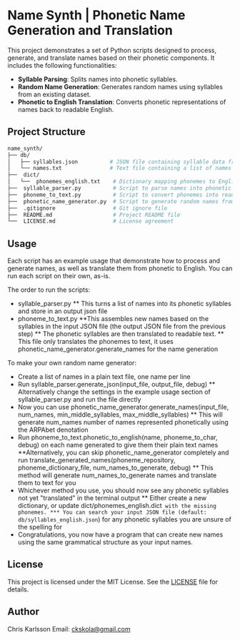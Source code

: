 # Name Synth | Phonetic Name Generation and Translation

This project demonstrates a set of Python scripts designed to process, generate, and translate names based on their phonetic components. It includes the following functionalities:

- **Syllable Parsing**: Splits names into phonetic syllables.
- **Random Name Generation**: Generates random names using syllables from an existing dataset.
- **Phonetic to English Translation**: Converts phonetic representations of names back to readable English.

## Project Structure


```bash
name_synth/
├── db/
│   ├── syllables.json          # JSON file containing syllable data from names
│   └── names.txt               # Text file containing a list of names to process
├──  dict/
│   └──  phonemes_english.txt    # Dictionary mapping phonemes to English characters
├──  syllable_parser.py          # Script to parse names into phonetic syllables
├──  phoneme_to_text.py          # Script to convert phonemes into readable English
├──  phonetic_name_generator.py  # Script to generate random names from syllables
├──  .gitignore                  # Git ignore file
├──  README.md                   # Project README file
└──  LICENSE.md                  # License agreement
```

## Usage

Each script has an example usage that demonstrate how to process and generate names, as well as translate them from phonetic to English.
You can run each script on their own, as-is.

The order to run the scripts:

- syllable_parser.py
** This turns a list of names into its phonetic syllables and store in an output json file
- phoneme_to_text.py
**This assembles new names based on the syllables in the input JSON file (the output JSON file from the previous step)
** The phonetic syllables are then translated to readable text.
** This file only translates the phonemes to text, it uses phonetic_name_generator.generate_names for the name generation

To make your own random name generator:

- Create a list of names in a plain text file, one name per line
- Run syllable_parser.generate_json(input_file, output_file, debug)
** Alternatively change the settings in the example usage section of syllable_parser.py and run the file directly
- Now you can use phonetic_name_generator.generate_names(input_file, num_names, min_middle_syllables, max_middle_syllables)
** This will generate num_names number of names represented phonetically using the ARPAbet denotation
- Run phoneme_to_text.phonetic_to_english(name, phoneme_to_char, debug) on each name generated to give them their plain text names
**Alternatively, you can skip phonetic_name_generator completely and run translate_generated_names(phoneme_repository, phoneme_dictionary_file, num_names_to_generate, debug)
** This method will generate num_names_to_generate names and translate them to text for you
- Whichever method you use, you should now see any phonetic syllables not yet "translated" in the terminal output
** Either create a new dictionary, or update  dict/phonemes_english.dict` with the missing phonemes.
*** You can search your input JSON file (default:  db/syllables_english.json`) for any phonetic syllables you are unsure of the spelling for
- Congratulations, you now have a program that can create new names using the same grammatical structure as your input names.

## License

This project is licensed under the MIT License. See the [LICENSE](LICENSE.md) file for details.

## Author

Chris Karlsson
Email: <ckskola@gmail.com>
